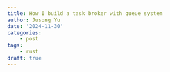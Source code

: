 ```yaml
---
title: How I build a task broker with queue system
author: Jusong Yu
date: '2024-11-30'
categories:
    - post
tags:
    - rust 
draft: true
---
```

